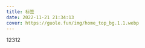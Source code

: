 ```yaml
---
title: 标签
date: 2022-11-21 21:34:13
cover: https://guole.fun/img/home_top_bg.1.1.webp
---
```

12312
